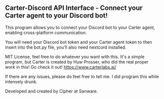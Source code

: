 ## Carter-Discord API Interface - Connect your Carter agent to your Discord bot!

This program allows you to connect your Discord bot to your Carter agent, enabling cross-platform communication.

You will need your Discord bot token and your Carter agent token to then insert into the bot.py file, you'll also need nextcord installed.

MIT License, feel free to do whatever you want with this. It's a simple program, but Carter is created by Huw Prosser, who did the real proper work in this! Go check it out! https://www.carterlabs.ai/

If there are any issues, please do feel free to tell me. I did program this while intensely drunk.

Developed and created by Cipher at Sanware.
